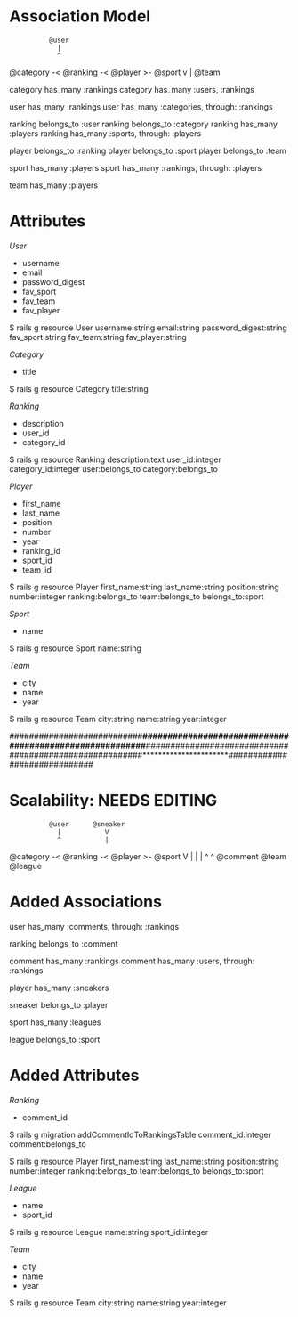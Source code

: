 # Association Model

              @user      
                |           
                ^           
@category -< @ranking -< @player >- @sport
                            v
                            |
                          @team

category has_many :rankings
category has_many :users, :rankings

user has_many :rankings
user has_many :categories, through: :rankings

ranking belongs_to :user
ranking belongs_to :category
ranking has_many :players
ranking has_many :sports, through: :players

player belongs_to :ranking
player belongs_to :sport
player belongs_to :team

sport has_many :players
sport has_many :rankings, through: :players

team has_many :players

# Attributes

*User*
* username
* email
* password_digest
* fav_sport
* fav_team
* fav_player

$ rails g resource User username:string email:string password_digest:string fav_sport:string fav_team:string fav_player:string

*Category*
* title

$ rails g resource Category title:string

*Ranking*
* description
* user_id
* category_id

$ rails g resource Ranking description:text user_id:integer category_id:integer user:belongs_to category:belongs_to

*Player*
* first_name
* last_name
* position
* number
* year
* ranking_id
* sport_id
* team_id

$ rails g resource Player first_name:string last_name:string position:string number:integer ranking:belongs_to team:belongs_to belongs_to:sport

*Sport*
* name

$ rails g resource Sport name:string

*Team*
* city
* name
* year

$ rails g resource Team city:string name:string year:integer

###########################**********************#############################
###########################**********************#############################
###########################**********************#############################

# Scalability: NEEDS EDITING


              @user      @sneaker   
                |           V         
                ^           |         
@category -< @ranking -< @player >- @sport
                V           |          |
                |           ^          ^
            @comment      @team     @league


# Added Associations
user has_many :comments, through: :rankings

ranking belongs_to :comment

comment has_many :rankings
comment has_many :users, through: :rankings

player has_many :sneakers

sneaker belongs_to :player

sport has_many :leagues

league belongs_to :sport


# Added Attributes
*Ranking*
* comment_id

$ rails g migration addCommentIdToRankingsTable comment_id:integer comment:belongs_to

$ rails g resource Player first_name:string last_name:string position:string number:integer ranking:belongs_to team:belongs_to belongs_to:sport

*League*
* name
* sport_id

$ rails g resource League name:string sport_id:integer

*Team*
* city
* name
* year

$ rails g resource Team city:string name:string year:integer
